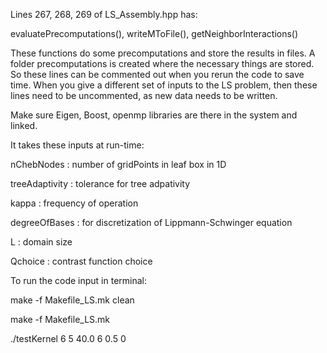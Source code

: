 Lines 267, 268, 269 of LS_Assembly.hpp has:

evaluatePrecomputations(), writeMToFile(), getNeighborInteractions()

These functions do some precomputations and store the results in files. A folder precomputations is created where the necessary things are stored. So these lines can be commented out when you rerun the code to save time. When you give a different set of inputs to the LS problem, then these lines need to be uncommented, as new data needs to be written.

Make sure Eigen, Boost, openmp libraries are there in the system and linked.

It takes these inputs at run-time:

nChebNodes : number of gridPoints in leaf box in 1D

treeAdaptivity : tolerance for tree adpativity

kappa : frequency of operation

degreeOfBases : for discretization of Lippmann-Schwinger equation

L	: domain size

Qchoice	: contrast function choice


To run the code input in terminal:

make -f Makefile_LS.mk clean

make -f Makefile_LS.mk

./testKernel 6 5 40.0 6 0.5 0
